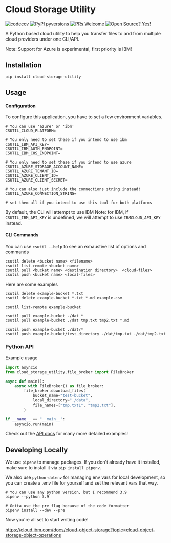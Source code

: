 # Cloud Storage Utility

[![codecov](https://codecov.io/gh/nkahlor/cloud-storage-utility/branch/main/graph/badge.svg?token=JBO83HCV0T)](https://codecov.io/gh/nkahlor/cloud-storage-utility)
[![PyPI pyversions](https://img.shields.io/pypi/pyversions/cloud-storage-utility.svg)](https://pypi.python.org/pypi/cloud-storage-utility/)
[![PRs Welcome](https://img.shields.io/badge/PRs-welcome-brightgreen.svg?style=flat-square)](http://makeapullrequest.com)
[![Open Source? Yes!](https://badgen.net/badge/Open%20Source%20%3F/Yes%21/blue?icon=github)](https://github.com/Naereen/badges/)

A Python based cloud utility to help you transfer files to and from multiple cloud providers under one CLI/API.


Note: Support for Azure is experimental, first priority is IBM!

## Installation

```shell
pip install cloud-storage-utility
```

## Usage

#### Configuration

To configure this application, you have to set a few environment variables.

```
# You can use 'azure' or 'ibm'
CSUTIL_CLOUD_PLATFORM=

# You only need to set these if you intend to use ibm
CSUTIL_IBM_API_KEY=
CSUTIL_IBM_AUTH_ENDPOINT=
CSUTIL_IBM_COS_ENDPOINT=

# You only need to set these if you intend to use azure
CSUTIL_AZURE_STORAGE_ACCOUNT_NAME=
CSUTIL_AZURE_TENANT_ID=
CSUTIL_AZURE_CLIENT_ID=
CSUTIL_AZURE_CLIENT_SECRET=

# You can also just include the connections string instead!
CSUTIL_AZURE_CONNECTION_STRING=

# set them all if you intend to use this tool for both platforms
```

By default, the CLI will attempt to use IBM
Note: for IBM, if `CSUTIL_IBM_API_KEY` is undefined, we will attempt to use `IBMCLOUD_API_KEY` instead.

#### CLI Commands

You can use `csutil --help` to see an exhaustive list of options and commands

```
csutil delete <bucket name> <filename>
csutil list-remote <bucket name>
csutil pull <bucket name> <destination directory>  <cloud-files>
csutil push <bucket name> <local-files>
```

Here are some examples

```
csutil delete example-bucket *.txt
csutil delete example-bucket *.txt *.md example.csv

csutil list-remote example-bucket

csutil pull example-bucket ./dat *
csutil pull example-bucket ./dat tmp.txt tmp2.txt *.md

csutil push example-bucket ./dat/*
csutil push example-bucket/test_directory ./dat/tmp.txt ./dat/tmp2.txt
```

### Python API

Example usage

```python
import asyncio
from cloud_storage_utility.file_broker import FileBroker

async def main():
    async with FileBroker() as file_broker:
        file_broker.download_files(
            bucket_name="test-bucket",
            local_directory="./data",
            file_names=["tmp.txt1", "tmp2.txt"],
        )

if __name__ == "__main__":
    asyncio.run(main)
```
Check out the [API docs](https://nkahlor.github.io/cloud-storage-utility/cloud_storage_utility.html) for many more detailed examples!
## Developing Locally

We use `pipenv` to manage packages. If you don't already have it installed, make sure to install it via `pip install pipenv`.

We also use `python-dotenv` for managing env vars for local development, so you can create a .env file for yourself and set the relevant vars that way.

```shell
# You can use any python version, but I recommend 3.9
pipenv --python 3.9

# Gotta use the pre flag because of the code formatter
pipenv install --dev --pre
```

Now you're all set to start writing code!


https://cloud.ibm.com/docs/cloud-object-storage?topic=cloud-object-storage-object-operations